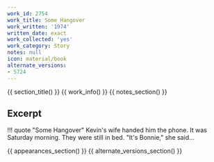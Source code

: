 ```yaml
---
work_id: 2754
work_title: Some Hangover
work_written: '1974'
written_date: exact
work_collected: 'yes'
work_category: Story
notes: null
icon: material/book
alternate_versions:
- 5724
---
```


{{ section_title() }}
{{ work_info() }}
{{ notes_section() }}
## Excerpt
!!! quote "Some Hangover"
    Kevin's wife handed him the phone. It was Saturday morning. They were still in bed.
    "It's Bonnie," she said...

{{ appearances_section() }}
{{ alternate_versions_section() }}